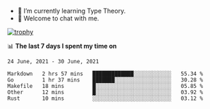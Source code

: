 <!--
### Hi there 👋

- 🤔 I was learning formal verification with Coq formally, but want to **build things** now.
- 😬 I am broadly interested in **computer systems** and **programming languages** (just a beginner 🥺).
- 🤩 (I hope I can) code for fun!

<img src="https://github-readme-stats.vercel.app/api?username=xxchan&show_icons=true&icon_color=0366d6&text_color=24292e&bg_color=ffffff&hide_title=true" />

---
-->


- 🌱 I’m currently learning Type Theory.
- 💬 Welcome to chat with me.


[![trophy](https://github-profile-trophy.vercel.app/?username=xxchan&theme=flat)](https://github.com/xxchan)


📊 **The last 7 days I spent my time on** 

<!--START_SECTION:waka-->
```text
24 June, 2021 - 30 June, 2021

Markdown   2 hrs 57 mins   █████████████░░░░░░░░░░░░   55.34 % 
Go         1 hr 37 mins    ███████░░░░░░░░░░░░░░░░░░   30.28 % 
Makefile   18 mins         █░░░░░░░░░░░░░░░░░░░░░░░░   05.85 % 
Other      12 mins         █░░░░░░░░░░░░░░░░░░░░░░░░   03.92 % 
Rust       10 mins         ░░░░░░░░░░░░░░░░░░░░░░░░░   03.12 %
```
<!--END_SECTION:waka-->

<!--
**xxchan/xxchan** is a ✨ _special_ ✨ repository because its `README.md` (this file) appears on your GitHub profile.

Here are some ideas to get you started:

- 🔭 I’m currently working on ...
- 🌱 I’m currently learning ...
- 👯 I’m looking to collaborate on ...
- 🤔 I’m looking for help with ...
- 💬 Ask me about ...
- 📫 How to reach me: ...
- 😄 Pronouns: ...
- ⚡ Fun fact: ...
-->
